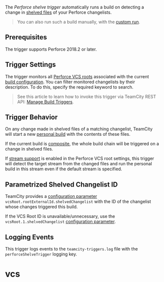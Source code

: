 [//]: # (title: Perforce Shelve Trigger)
[//]: # (auxiliary-id: Perforce Shelve Trigger)

The _Perforce shelve trigger_ automatically runs a build on detecting a change in [shelved files](https://www.perforce.com/manuals/v17.1/p4guide/Content/CmdRef/p4_shelve.html) of your Perforce changelists.

>You can also run such a build manually, with the [custom run](running-custom-build.md).

## Prerequisites

The trigger supports Perforce 2018.2 or later.

## Trigger Settings

The trigger monitors all [Perforce VCS roots](perforce.md) associated with the current [build configuration](managing-builds.md). You can filter monitored changelists by their description. To do this, specify the required keyword to search.

>See this article to learn how to invoke this trigger via TeamCity REST API: [Manage Build Triggers](https://www.jetbrains.com/help/teamcity/rest/manage-build-configuration-details.html#Manage+Build+Triggers).

## Trigger Behavior

On any change made in shelved files of a matching changelist, TeamCity will start a new [personal build](personal-build.md) with the contents of these files.

If the current build is [composite](composite-build-configuration.md), the whole build chain will be triggered on a change in shelved files.

If [stream support](integrating-teamcity-with-perforce.md#Running+Builds+on+Perforce+Streams) is enabled in the Perforce VCS root settings, this trigger will detect the target stream from the changed files and run the personal build in this stream even if the default stream is specified.

## Parametrized Shelved Changelist ID

TeamCity provides a [configuration parameter](predefined-build-parameters.md) `vcsRoot.rootExternalId.shelvedChangelist` with the ID of the changelist whose changes triggered this build. 

If the VCS Root ID is unavailable/unnecessary, use the `vcsRoot.1.shelvedChangelist` [configuration parameter](predefined-build-parameters.md).

## Logging Events

This trigger logs events to the `teamcity-triggers.log` file with the `perforceShelveTrigger` logging key.
<triggers>
	<trigger type="vcsTrigger">
		<properties>
			<property name="branchFilter" value="+:*"/>
			<property name="enableQueueOptimization" value="true"/>
			<property name="quietPeriodMode" value="DO_NOT_USE"/>
		</properties>
	</trigger>
</triggers> 
# vcs

